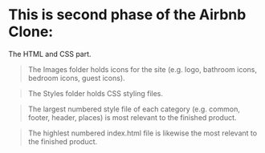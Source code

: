 # This is second phase of the Airbnb Clone: 

The HTML and CSS part. 
> The Images folder holds icons for the site (e.g. logo, bathroom icons, bedroom icons, guest icons).

> The Styles folder holds CSS styling files. 

> The largest numbered style file of each category (e.g. common, footer, header, places) is most relevant to the finished product.

> The highlest numbered index.html file is likewise the most relevant to the finished product.
